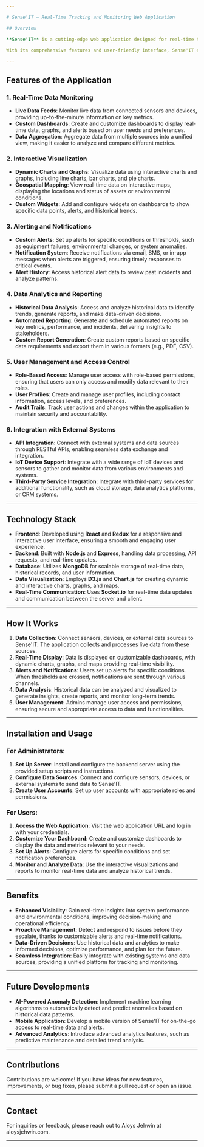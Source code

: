 ```yaml
---

# Sense'IT – Real-Time Tracking and Monitoring Web Application

## Overview

**Sense'IT** is a cutting-edge web application designed for real-time tracking and monitoring of various systems and environments. Whether it's for industrial equipment, environmental conditions, or fleet management, Sense'IT provides an intuitive and powerful platform for live data visualization, alerts, and analytics.

With its comprehensive features and user-friendly interface, Sense'IT empowers users to monitor their assets and systems effectively, making it easier to manage operations, detect anomalies, and optimize performance. 

---
```


## Features of the Application

### 1. **Real-Time Data Monitoring**
- **Live Data Feeds**: Monitor live data from connected sensors and devices, providing up-to-the-minute information on key metrics.
- **Custom Dashboards**: Create and customize dashboards to display real-time data, graphs, and alerts based on user needs and preferences.
- **Data Aggregation**: Aggregate data from multiple sources into a unified view, making it easier to analyze and compare different metrics.

### 2. **Interactive Visualization**
- **Dynamic Charts and Graphs**: Visualize data using interactive charts and graphs, including line charts, bar charts, and pie charts.
- **Geospatial Mapping**: View real-time data on interactive maps, displaying the locations and status of assets or environmental conditions.
- **Custom Widgets**: Add and configure widgets on dashboards to show specific data points, alerts, and historical trends.

### 3. **Alerting and Notifications**
- **Custom Alerts**: Set up alerts for specific conditions or thresholds, such as equipment failures, environmental changes, or system anomalies.
- **Notification System**: Receive notifications via email, SMS, or in-app messages when alerts are triggered, ensuring timely responses to critical events.
- **Alert History**: Access historical alert data to review past incidents and analyze patterns.

### 4. **Data Analytics and Reporting**
- **Historical Data Analysis**: Access and analyze historical data to identify trends, generate reports, and make data-driven decisions.
- **Automated Reporting**: Generate and schedule automated reports on key metrics, performance, and incidents, delivering insights to stakeholders.
- **Custom Report Generation**: Create custom reports based on specific data requirements and export them in various formats (e.g., PDF, CSV).

### 5. **User Management and Access Control**
- **Role-Based Access**: Manage user access with role-based permissions, ensuring that users can only access and modify data relevant to their roles.
- **User Profiles**: Create and manage user profiles, including contact information, access levels, and preferences.
- **Audit Trails**: Track user actions and changes within the application to maintain security and accountability.

### 6. **Integration with External Systems**
- **API Integration**: Connect with external systems and data sources through RESTful APIs, enabling seamless data exchange and integration.
- **IoT Device Support**: Integrate with a wide range of IoT devices and sensors to gather and monitor data from various environments and systems.
- **Third-Party Service Integration**: Integrate with third-party services for additional functionality, such as cloud storage, data analytics platforms, or CRM systems.

---

## Technology Stack

- **Frontend**: Developed using **React** and **Redux** for a responsive and interactive user interface, ensuring a smooth and engaging user experience.
- **Backend**: Built with **Node.js** and **Express**, handling data processing, API requests, and real-time updates.
- **Database**: Utilizes **MongoDB** for scalable storage of real-time data, historical records, and user information.
- **Data Visualization**: Employs **D3.js** and **Chart.js** for creating dynamic and interactive charts, graphs, and maps.
- **Real-Time Communication**: Uses **Socket.io** for real-time data updates and communication between the server and client.

---

## How It Works

1. **Data Collection**: Connect sensors, devices, or external data sources to Sense'IT. The application collects and processes live data from these sources.
2. **Real-Time Display**: Data is displayed on customizable dashboards, with dynamic charts, graphs, and maps providing real-time visibility.
3. **Alerts and Notifications**: Users set up alerts for specific conditions. When thresholds are crossed, notifications are sent through various channels.
4. **Data Analysis**: Historical data can be analyzed and visualized to generate insights, create reports, and monitor long-term trends.
5. **User Management**: Admins manage user access and permissions, ensuring secure and appropriate access to data and functionalities.

---

## Installation and Usage

### For Administrators:
1. **Set Up Server**: Install and configure the backend server using the provided setup scripts and instructions.
2. **Configure Data Sources**: Connect and configure sensors, devices, or external systems to send data to Sense'IT.
3. **Create User Accounts**: Set up user accounts with appropriate roles and permissions.

### For Users:
1. **Access the Web Application**: Visit the web application URL and log in with your credentials.
2. **Customize Your Dashboard**: Create and customize dashboards to display the data and metrics relevant to your needs.
3. **Set Up Alerts**: Configure alerts for specific conditions and set notification preferences.
4. **Monitor and Analyze Data**: Use the interactive visualizations and reports to monitor real-time data and analyze historical trends.

---

## Benefits

- **Enhanced Visibility**: Gain real-time insights into system performance and environmental conditions, improving decision-making and operational efficiency.
- **Proactive Management**: Detect and respond to issues before they escalate, thanks to customizable alerts and real-time notifications.
- **Data-Driven Decisions**: Use historical data and analytics to make informed decisions, optimize performance, and plan for the future.
- **Seamless Integration**: Easily integrate with existing systems and data sources, providing a unified platform for tracking and monitoring.

---

## Future Developments

- **AI-Powered Anomaly Detection**: Implement machine learning algorithms to automatically detect and predict anomalies based on historical data patterns.
- **Mobile Application**: Develop a mobile version of Sense'IT for on-the-go access to real-time data and alerts.
- **Advanced Analytics**: Introduce advanced analytics features, such as predictive maintenance and detailed trend analysis.

---

## Contributions

Contributions are welcome! If you have ideas for new features, improvements, or bug fixes, please submit a pull request or open an issue.

---


## Contact

For inquiries or feedback, please reach out to Aloys Jehwin at aloysjehwin.com.

---

